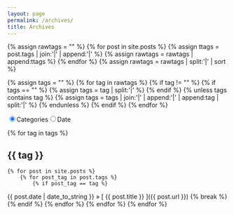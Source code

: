 ```yaml
---
layout: page
permalink: /archives/
title: Archives
---
```


{% assign rawtags = "" %}
{% for post in site.posts %}
	{% assign ttags = post.tags | join:'|' | append:'|' %}
	{% assign rawtags = rawtags | append:ttags %}
{% endfor %}
{% assign rawtags = rawtags | split:'|' | sort %}

{% assign tags = "" %}
{% for tag in rawtags %}
	{% if tag != "" %}
		{% if tags == "" %}
			{% assign tags = tag | split:'|' %}
		{% endif %}
		{% unless tags contains tag %}
			{% assign tags = tags | join:'|' | append:'|' | append:tag | split:'|' %}
		{% endunless %}
	{% endif %}
{% endfor %}

<form name="category_form">
  <div class="radio-group">
  <input type="radio" id="option-one" name="selector" checked><label for="option-one">Categories</label><input type="radio" id="option-two" name="selector"><label for="option-two">Date</label>
  </div>
 </form>

<div id="ordered_by_categories" markdown="1">

{% for tag in tags %}
## {{ tag }}
	{% for post in site.posts %}
        {% for post_tag in post.tags %}
            {% if post_tag == tag %}
{{ post.date | date_to_string }} &raquo; [ {{ post.title }} ]({{ post.url }})
            {% break %}
            {% endif %}
        {% endfor %}
    {% endfor %}
{% endfor %}
</div>

<div id="ordered_by_date" markdown="1" style="display: none;">

## All posts

{% for post in site.posts %}
  {{ post.date | date_to_string }} &raquo; [ {{ post.title }} ]({{ post.url }})
{% endfor %}

</div>

<script>
    var rad = document.category_form.selector;
    rad[0].onclick = function() {
      document.getElementById("ordered_by_date").style.display = "none";
      document.getElementById("ordered_by_categories").style.display = "block";
    };
    rad[1].onclick = function() {
      document.getElementById("ordered_by_categories").style.display = "none";
      document.getElementById("ordered_by_date").style.display = "block";
    };
</script>
